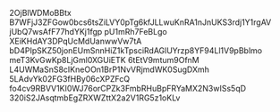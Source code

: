 2OjBlWDMoBBtx
B7WFjJ3ZFGow0bcs6tsZiLVY0pTg6kfJLLwuKnRA1nJnUKS3rdj1Y1rgAV
jUbQ7wsAfF77hdYKj1fgp
pU1mRh7FeBLgo
XEiKHdAY3DPqUcMdUanwwVw7tA
bD4PIpSKZ50jonEUmSnnHiZ1kTpsciRdAGlUYrzp8YF94Ll1V9pBblmo
meT3KvGwKp8LjGml0XGUiETK
6tEtV9mtum9OfnM
L4UWMaSnS8cIKneOOn1BrP1NvVRjmdWK0SugDXmh
5LAdvYk02FG3fHBy06cXPZFcQ
fo4cv9RBVV1KI0WJ76orCPZk3FmbRHuBpFRYaMX2N3wISs5qD
320iS2JAsqtmbEgZRXWZttX2a2V1RG5z1oKLv
